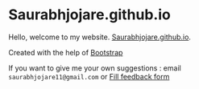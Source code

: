 # Saurabhjojare.github.io
Hello, welcome to my website. [Saurabhjojare.github.io](https://saurabhjojare.github.io).

Created with the help of [Bootstrap](http://getbootstrap.com)

If you want to give me your own suggestions : email `saurabhjojare11@gmail.com` or [Fill feedback form](https://forms.gle/NkvvekCaF4j76bhz8)
